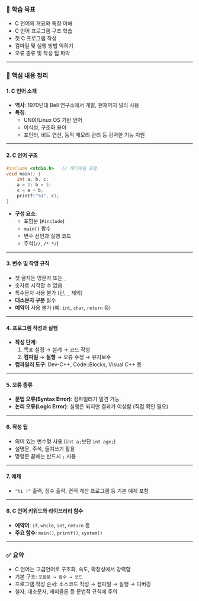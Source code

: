 ### 📘 **학습 목표**
- C 언어의 개요와 특징 이해
- C 언어 프로그램 구조 학습
- 첫 C 프로그램 작성
- 컴파일 및 실행 방법 익히기
- 오류 종류 및 작성 팁 파악

---

### 📌 **핵심 내용 정리**

#### 1. C 언어 소개
- **역사**: 1970년대 Bell 연구소에서 개발, 현재까지 널리 사용
- **특징**:
  - UNIX/Linux OS 기반 언어
  - 이식성, 구조화 용이
  - 포인터, 비트 연산, 동적 메모리 관리 등 강력한 기능 지원

---

#### 2. C 언어 구조
```c
#include <stdio.h>   // 헤더파일 포함
void main() {
    int a, b, c;
    a = 2; b = 3;
    c = a + b;
    printf("%d", c);
}
```
- **구성 요소**:
  - 포함문 (`#include`)
  - `main()` 함수
  - 변수 선언과 실행 코드
  - 주석(`//`, `/* */`)

---

#### 3. 변수 및 작명 규칙
- 첫 글자는 영문자 또는 `_`
- 숫자로 시작할 수 없음
- 특수문자 사용 불가 (단, `_` 제외)
- **대소문자 구분** 필수
- **예약어** 사용 불가 (예: `int`, `char`, `return` 등)

---

#### 4. 프로그램 작성과 실행
- **작성 단계**:
  1. 목표 설정 → 설계 → 코드 작성
  2. **컴파일** → **실행** → 오류 수정 → 유지보수
- **컴파일러 도구**: Dev-C++, Code::Blocks, Visual C++ 등

---

#### 5. 오류 종류
- **문법 오류(Syntax Error)**: 컴파일러가 발견 가능
- **논리 오류(Logic Error)**: 실행은 되지만 결과가 이상함 (직접 확인 필요)

---

#### 6. 작성 팁
- 의미 있는 변수명 사용 (`int a;`보단 `int age;`)
- 설명문, 주석, 들여쓰기 활용
- 명령문 끝에는 반드시 `;` 사용

---

#### 7. 예제
- `"hi !"` 출력, 정수 출력, 면적 계산 프로그램 등 기본 예제 포함

---

#### 8. C 언어 키워드와 라이브러리 함수
- **예약어**: `if`, `while`, `int`, `return` 등
- **주요 함수**: `main()`, `printf()`, `system()`

---

### ✅ **요약**
- C 언어는 고급언어로 구조화, 속도, 확장성에서 강력함
- 기본 구조: `포함문 → 함수 → 코드`
- 프로그램 작성 순서: 소스코드 작성 → 컴파일 → 실행 → 디버깅
- 철자, 대소문자, 세미콜론 등 문법적 규칙에 주의
